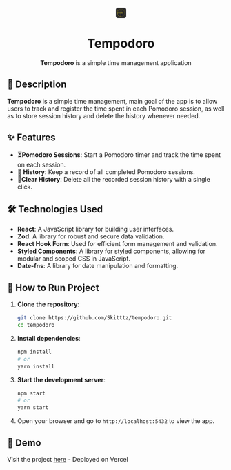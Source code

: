 <div id="user-content-toc" align="center">
  <ul align="center" style="list-style: none;">
    <img width="5%" src="./public/favicon.svg">
    <summary><h1>Tempodoro</h1></summary>
  </ul>
</div>

<div align="center"><b>Tempodoro</b> is a simple time management application</div>


## 📖 Description

**Tempodoro** is a simple time management, main goal of the app is to allow users to track and register the time spent in each Pomodoro session, as well as to store session history and delete the history whenever needed.

## ✨ Features

- ⏳**Pomodoro Sessions**: Start a Pomodoro timer and track the time spent on each session.
- 📜 **History**: Keep a record of all completed Pomodoro sessions.
- 🧹**Clear History**: Delete all the recorded session history with a single click.

## 🛠️ Technologies Used

- **React**: A JavaScript library for building user interfaces.
- **Zod**: A library for robust and secure data validation.
- **React Hook Form**: Used for efficient form management and validation.
- **Styled Components**: A library for styled components, allowing for modular and scoped CSS in JavaScript.
- **Date-fns**: A library for date manipulation and formatting.

## 🚀 How to Run Project

1. **Clone the repository**:
    ```bash
    git clone https://github.com/Skitttz/tempodoro.git
    cd tempodoro
    ```

2. **Install dependencies**:
    ```bash
    npm install
    # or
    yarn install
    ```

3. **Start the development server**:
    ```bash
    npm start
    # or
    yarn start
    ```

4. Open your browser and go to `http://localhost:5432` to view the app.

## 🎯 Demo

Visit the project [here](https://tempodoro-sooty.vercel.app/) - Deployed on Vercel
  
